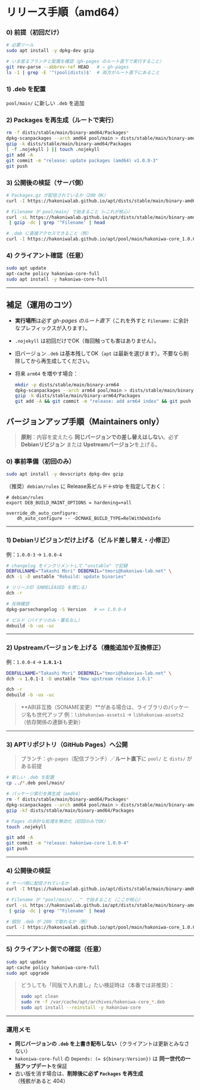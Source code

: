 # リリース手順（amd64）

### 0) 前提（初回だけ）

```bash
# 必要ツール
sudo apt install -y dpkg-dev gzip

# いま居るブランチと配置を確認（gh-pages のルート直下で実行すること）
git rev-parse --abbrev-ref HEAD   # → gh-pages
ls -1 | grep -E '^(pool|dists)$'  # 両方がルート直下にあること
```

### 1) .deb を配置

`pool/main/` に新しい `.deb` を追加

### 2) Packages を再生成（ルートで実行）

```bash
rm -f dists/stable/main/binary-amd64/Packages*
dpkg-scanpackages --arch amd64 pool/main > dists/stable/main/binary-amd64/Packages
gzip -k dists/stable/main/binary-amd64/Packages
[ -f .nojekyll ] || touch .nojekyll
git add -A
git commit -m "release: update packages (amd64) v1.0.0-3"
git push
```

### 3) 公開後の検証（サーバ側）

```bash
# Packages.gz が配信されているか（200 OK）
curl -I https://hakoniwalab.github.io/apt/dists/stable/main/binary-amd64/Packages.gz

# Filename が pool/main/ で始まること（←これが核心）
curl -sL https://hakoniwalab.github.io/apt/dists/stable/main/binary-amd64/Packages.gz \
 | gzip -dc | grep '^Filename' | head

# .deb に直接アクセスできること（例）
curl -I https://hakoniwalab.github.io/apt/pool/main/hakoniwa-core_1.0.0-3_amd64.deb
```

### 4) クライアント確認（任意）

```bash
sudo apt update
apt-cache policy hakoniwa-core-full
sudo apt install -y hakoniwa-core-full
```

---

## 補足（運用のコツ）

* **実行場所**は必ず *gh-pages のルート直下*（これを外すと `Filename:` に余計なプレフィックスが入ります）。
* `.nojekyll` は初回だけでOK（毎回触っても害はありません）。
* 旧バージョン `.deb` は基本残してOK（`apt` は最新を選びます）。不要なら削除してから再生成してください。
* 将来 `arm64` を増やす場合：

  ```bash
  mkdir -p dists/stable/main/binary-arm64
  dpkg-scanpackages --arch arm64 pool/main > dists/stable/main/binary-arm64/Packages
  gzip -k dists/stable/main/binary-arm64/Packages
  git add -A && git commit -m "release: add arm64 index" && git push
  ```

## バージョンアップ手順（Maintainers only）

> **原則**：内容を変えたら **同じバージョンでの差し替えはしない**。必ず **Debianリビジョン** または **Upstreamバージョン**を上げる。

### 0) 事前準備（初回のみ）

```bash
sudo apt install -y devscripts dpkg-dev gzip
```

（推奨）`debian/rules` に Release系ビルド＋strip を指定しておく：

```make
# debian/rules
export DEB_BUILD_MAINT_OPTIONS = hardening=+all

override_dh_auto_configure:
	dh_auto_configure -- -DCMAKE_BUILD_TYPE=RelWithDebInfo
```

---

### 1) Debianリビジョンだけ上げる（ビルド差し替え・小修正）

例：`1.0.0-3` → `1.0.0-4`

```bash
# changelog をインクリメントして "unstable" で記録
DEBFULLNAME="Takashi Mori" DEBEMAIL="tmori@hakoniwa-lab.net" \
dch -i -D unstable "Rebuild: update binaries"

# リリース印（UNRELEASED を閉じる）
dch -r

# 反映確認
dpkg-parsechangelog -S Version   # => 1.0.0-4

# ビルド（バイナリのみ・署名なし）
debuild -b -us -uc
```

---

### 2) Upstreamバージョンを上げる（機能追加や互換修正）

例：`1.0.0-4` → **`1.0.1-1`**

```bash
DEBFULLNAME="Takashi Mori" DEBEMAIL="tmori@hakoniwa-lab.net" \
dch -v 1.0.1-1 -D unstable "New upstream release 1.0.1"

dch -r
debuild -b -us -uc
```

> \*\*ABI非互換（SONAME変更）\*\*がある場合は、ライブラリのパッケージ名も世代アップ
> 例：`libhakoniwa-assets1` → `libhakoniwa-assets2`（依存関係の連鎖も更新）

---

### 3) APTリポジトリ（GitHub Pages）へ公開

> ブランチ：`gh-pages`（配信ブランチ）／**ルート直下**に `pool/` と `dists/` がある前提

```bash
# 新しい .deb を配置
cp ../*.deb pool/main/

# パッケージ索引を再生成（amd64）
rm -f dists/stable/main/binary-amd64/Packages*
dpkg-scanpackages --arch amd64 pool/main > dists/stable/main/binary-amd64/Packages
gzip -kf dists/stable/main/binary-amd64/Packages

# Pages の余計な処理を無効化（初回のみでOK）
touch .nojekyll

git add -A
git commit -m "release: hakoniwa-core 1.0.0-4"
git push
```

---

### 4) 公開後の検証

```bash
# サーバ側に配信されているか
curl -I https://hakoniwalab.github.io/apt/dists/stable/main/binary-amd64/Packages.gz

# Filename が "pool/main/..." で始まること（ここが核心）
curl -sL https://hakoniwalab.github.io/apt/dists/stable/main/binary-amd64/Packages.gz \
 | gzip -dc | grep '^Filename' | head

# 個別 .deb が 200 で取れるか（例）
curl -I https://hakoniwalab.github.io/apt/pool/main/hakoniwa-core_1.0.0-4_amd64.deb
```

---

### 5) クライアント側での確認（任意）

```bash
sudo apt update
apt-cache policy hakoniwa-core-full
sudo apt upgrade
```

> どうしても「同版で入れ直し」たい検証時は（本番では非推奨）：
>
> ```bash
> sudo apt clean
> sudo rm -f /var/cache/apt/archives/hakoniwa-core_*.deb
> sudo apt install --reinstall -y hakoniwa-core
> ```

---

### 運用メモ

* **同じバージョンの `.deb` を上書き配布しない**（クライアントは更新とみなさない）
* `hakoniwa-core-full` の `Depends: (= ${binary:Version})` は **同一世代の一括アップデート**を保証
* 古い版を消す場合は、**削除後に必ず `Packages` を再生成**（残骸があると 404）
